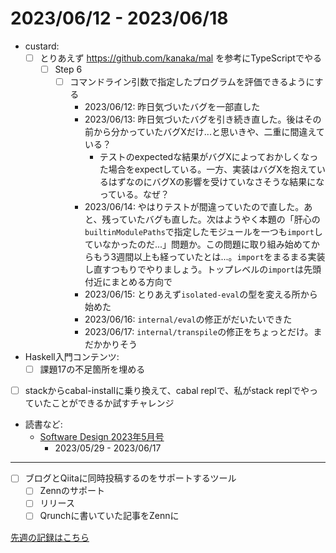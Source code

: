 # 2023/06/12 - 2023/06/18

- custard:
    - [ ] とりあえず <https://github.com/kanaka/mal> を参考にTypeScriptでやる
        - [ ] Step 6
            - [ ] コマンドライン引数で指定したプログラムを評価できるようにする
                - 2023/06/12: 昨日気づいたバグを一部直した
                - 2023/06/13: 昨日気づいたバグを引き続き直した。後はその前から分かっていたバグXだけ...と思いきや、二重に間違えている？
                    - テストのexpectedな結果がバグXによっておかしくなった場合をexpectしている。一方、実装はバグXを抱えているはずなのにバグXの影響を受けていなさそうな結果になっている。なぜ？
                - 2023/06/14: やはりテストが間違っていたので直した。あと、残っていたバグも直した。次はようやく本題の「肝心の`builtinModulePaths`で指定したモジュールを一つも`import`していなかったのだ...」問題か。この問題に取り組み始めてからもう3週間以上も経っていたとは...。`import`をまるまる実装し直すつもりでやりましょう。トップレベルの`import`は先頭付近にまとめる方向で
                - 2023/06/15: とりあえず`isolated-eval`の型を変える所から始めた
                - 2023/06/16: `internal/eval`の修正がだいたいできた
                - 2023/06/17: `internal/transpile`の修正をちょっとだけ。まだかかりそう
- Haskell入門コンテンツ:
    - [ ] 課題17の不足箇所を埋める
- [ ] stackからcabal-installに乗り換えて、cabal replで、私がstack replでやっていたことができるか試すチャレンジ
- 読書など:
    - [Software Design 2023年5月号](https://gihyo.jp/magazine/SD/archive/2023/202305)
        - 2023/05/29 - 2023/06/17

------

- [ ] ブログとQiitaに同時投稿するのをサポートするツール
    - [ ] Zennのサポート
    - [ ] リリース
    - [ ] Qrunchに書いていた記事をZennに

[先週の記録はこちら](https://github.com/igrep/daily-commits/blob/9f86b6f1d20b08d7d3332a1ad3c9f146c43b471c/yesterday.md)
